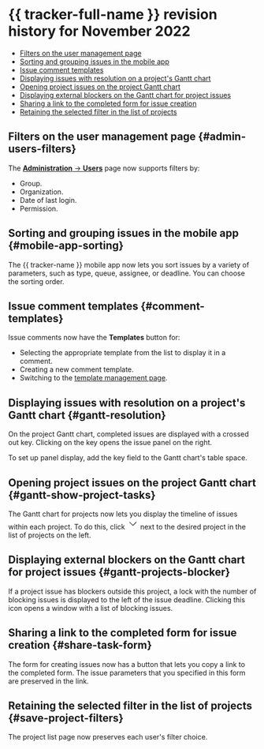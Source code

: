 # {{ tracker-full-name }} revision history for November 2022

* [Filters on the user management page](#admin-users-filters)
* [Sorting and grouping issues in the mobile app](#mobile-app-sorting)
* [Issue comment templates](#comment-templates)
* [Displaying issues with resolution on a project's Gantt chart](#gantt-resolution)
* [Opening project issues on the project Gantt chart](#gantt-show-project-tasks)
* [Displaying external blockers on the Gantt chart for project issues](#gantt-projects-blocker)
* [Sharing a link to the completed form for issue creation](#share-task-form)
* [Retaining the selected filter in the list of projects](#save-project-filters)

## Filters on the user management page {#admin-users-filters}

The [**Administration** → **Users**](https://tracker.yandex.ru/admin/users) page now supports filters by:
* Group.
* Organization.
* Date of last login.
* Permission.

## Sorting and grouping issues in the mobile app {#mobile-app-sorting}

The {{ tracker-name }} mobile app now lets you sort issues by a variety of parameters, such as type, queue, assignee, or deadline. You can choose the sorting order.

## Issue comment templates {#comment-templates}

Issue comments now have the **Templates** button for:
* Selecting the appropriate template from the list to display it in a comment.
* Creating a new comment template.
* Switching to the [template management page](https://tracker.yandex.ru/settings/templates/comments).

## Displaying issues with resolution on a project's Gantt chart {#gantt-resolution}

On the project Gantt chart, completed issues are displayed with a crossed out key. Clicking on the key opens the issue panel on the right.

To set up panel display, add the key field to the Gantt chart's table space.

## Opening project issues on the project Gantt chart {#gantt-show-project-tasks}

The Gantt chart for projects now lets you display the timeline of issues within each project. To do this, click ![](../../_assets/tracker/checklist-open.png) next to the desired project in the list of projects on the left.

## Displaying external blockers on the Gantt chart for project issues {#gantt-projects-blocker}

If a project issue has blockers outside this project, a lock with the number of blocking issues is displayed to the left of the issue deadline. Clicking this icon opens a window with a list of blocking issues.

## Sharing a link to the completed form for issue creation {#share-task-form}

The form for creating issues now has a button that lets you copy a link to the completed form. The issue parameters that you specified in this form are preserved in the link.

## Retaining the selected filter in the list of projects {#save-project-filters}

The project list page now preserves each user's filter choice.